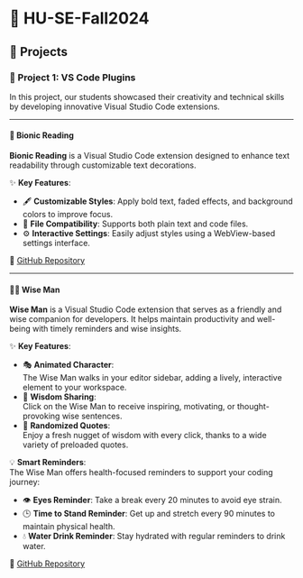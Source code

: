 # 🌟 HU-SE-Fall2024

## 🚀 Projects

### 🎨 Project 1: VS Code Plugins
In this project, our students showcased their creativity and technical skills by developing innovative Visual Studio Code extensions.

---

#### 📖 Bionic Reading

**Bionic Reading** is a Visual Studio Code extension designed to enhance text readability through customizable text decorations. 

✨ **Key Features**:
- 🖋 **Customizable Styles**: Apply bold text, faded effects, and background colors to improve focus.
- 📂 **File Compatibility**: Supports both plain text and code files.
- ⚙️ **Interactive Settings**: Easily adjust styles using a WebView-based settings interface.

📎 [GitHub Repository](https://github.com/alumen2101/bionic-reading-vsc-extension)

---

#### 🧙‍♂️ Wise Man

**Wise Man** is a Visual Studio Code extension that serves as a friendly and wise companion for developers. It helps maintain productivity and well-being with timely reminders and wise insights. 

✨ **Key Features**:
- 🎭 **Animated Character**:  
  The Wise Man walks in your editor sidebar, adding a lively, interactive element to your workspace.  
- 💬 **Wisdom Sharing**:  
  Click on the Wise Man to receive inspiring, motivating, or thought-provoking wise sentences.  
- 🔄 **Randomized Quotes**:  
  Enjoy a fresh nugget of wisdom with every click, thanks to a wide variety of preloaded quotes.  

💡 **Smart Reminders**:  
The Wise Man offers health-focused reminders to support your coding journey:
  - 👁️ **Eyes Reminder**: Take a break every 20 minutes to avoid eye strain.  
  - 🕒 **Time to Stand Reminder**: Get up and stretch every 90 minutes to maintain physical health.  
  - 💧 **Water Drink Reminder**: Stay hydrated with regular reminders to drink water.  

📎 [GitHub Repository](https://github.com/AmirShakibafar/Wise-Man-Extension)
